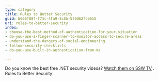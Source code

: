 ```yaml
---
type: category
title: Rules to Better Security
guid: b665f88f-f71c-4fa9-8c8b-570d62fce515
uri: rules-to-better-security
index:
- choose-the-best-method-of-authentication-for-your-situation
- do-you-use-a-finger-scanner-to-monitor-access-to-secure-areas
- understand-the-dangers-of-social-engineering
- follow-security-checklists
- do-you-use-built-in-authentication-from-ms

---
```

Do you know the best free .NET security videos? <a href="https&#58;//tv.ssw.com/category/security">Watch them on&#160;SSW TV</a> .<br>
Rules to Better Security

